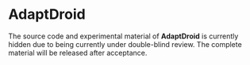 # AdaptDroid
The source code and experimental material of **AdaptDroid** is currently hidden due to being currently under double-blind review. The complete material will be released after acceptance. 

